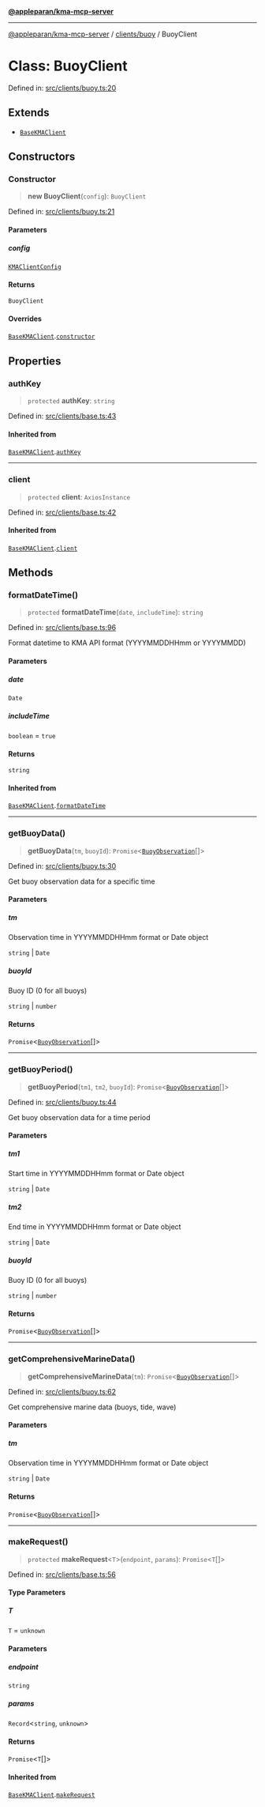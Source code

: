 [**@appleparan/kma-mcp-server**](../../../README.md)

***

[@appleparan/kma-mcp-server](../../../README.md) / [clients/buoy](../README.md) / BuoyClient

# Class: BuoyClient

Defined in: [src/clients/buoy.ts:20](https://github.com/appleparan/kma-mcp/blob/d76825d83b398a574a6e9215caa9b03d62b638c4/typescript/src/clients/buoy.ts#L20)

## Extends

- [`BaseKMAClient`](../../base/classes/BaseKMAClient.md)

## Constructors

### Constructor

> **new BuoyClient**(`config`): `BuoyClient`

Defined in: [src/clients/buoy.ts:21](https://github.com/appleparan/kma-mcp/blob/d76825d83b398a574a6e9215caa9b03d62b638c4/typescript/src/clients/buoy.ts#L21)

#### Parameters

##### config

[`KMAClientConfig`](../../base/interfaces/KMAClientConfig.md)

#### Returns

`BuoyClient`

#### Overrides

[`BaseKMAClient`](../../base/classes/BaseKMAClient.md).[`constructor`](../../base/classes/BaseKMAClient.md#constructor)

## Properties

### authKey

> `protected` **authKey**: `string`

Defined in: [src/clients/base.ts:43](https://github.com/appleparan/kma-mcp/blob/d76825d83b398a574a6e9215caa9b03d62b638c4/typescript/src/clients/base.ts#L43)

#### Inherited from

[`BaseKMAClient`](../../base/classes/BaseKMAClient.md).[`authKey`](../../base/classes/BaseKMAClient.md#authkey)

***

### client

> `protected` **client**: `AxiosInstance`

Defined in: [src/clients/base.ts:42](https://github.com/appleparan/kma-mcp/blob/d76825d83b398a574a6e9215caa9b03d62b638c4/typescript/src/clients/base.ts#L42)

#### Inherited from

[`BaseKMAClient`](../../base/classes/BaseKMAClient.md).[`client`](../../base/classes/BaseKMAClient.md#client)

## Methods

### formatDateTime()

> `protected` **formatDateTime**(`date`, `includeTime`): `string`

Defined in: [src/clients/base.ts:96](https://github.com/appleparan/kma-mcp/blob/d76825d83b398a574a6e9215caa9b03d62b638c4/typescript/src/clients/base.ts#L96)

Format datetime to KMA API format (YYYYMMDDHHmm or YYYYMMDD)

#### Parameters

##### date

`Date`

##### includeTime

`boolean` = `true`

#### Returns

`string`

#### Inherited from

[`BaseKMAClient`](../../base/classes/BaseKMAClient.md).[`formatDateTime`](../../base/classes/BaseKMAClient.md#formatdatetime)

***

### getBuoyData()

> **getBuoyData**(`tm`, `buoyId`): `Promise`\<[`BuoyObservation`](../interfaces/BuoyObservation.md)[]\>

Defined in: [src/clients/buoy.ts:30](https://github.com/appleparan/kma-mcp/blob/d76825d83b398a574a6e9215caa9b03d62b638c4/typescript/src/clients/buoy.ts#L30)

Get buoy observation data for a specific time

#### Parameters

##### tm

Observation time in YYYYMMDDHHmm format or Date object

`string` | `Date`

##### buoyId

Buoy ID (0 for all buoys)

`string` | `number`

#### Returns

`Promise`\<[`BuoyObservation`](../interfaces/BuoyObservation.md)[]\>

***

### getBuoyPeriod()

> **getBuoyPeriod**(`tm1`, `tm2`, `buoyId`): `Promise`\<[`BuoyObservation`](../interfaces/BuoyObservation.md)[]\>

Defined in: [src/clients/buoy.ts:44](https://github.com/appleparan/kma-mcp/blob/d76825d83b398a574a6e9215caa9b03d62b638c4/typescript/src/clients/buoy.ts#L44)

Get buoy observation data for a time period

#### Parameters

##### tm1

Start time in YYYYMMDDHHmm format or Date object

`string` | `Date`

##### tm2

End time in YYYYMMDDHHmm format or Date object

`string` | `Date`

##### buoyId

Buoy ID (0 for all buoys)

`string` | `number`

#### Returns

`Promise`\<[`BuoyObservation`](../interfaces/BuoyObservation.md)[]\>

***

### getComprehensiveMarineData()

> **getComprehensiveMarineData**(`tm`): `Promise`\<[`BuoyObservation`](../interfaces/BuoyObservation.md)[]\>

Defined in: [src/clients/buoy.ts:62](https://github.com/appleparan/kma-mcp/blob/d76825d83b398a574a6e9215caa9b03d62b638c4/typescript/src/clients/buoy.ts#L62)

Get comprehensive marine data (buoys, tide, wave)

#### Parameters

##### tm

Observation time in YYYYMMDDHHmm format or Date object

`string` | `Date`

#### Returns

`Promise`\<[`BuoyObservation`](../interfaces/BuoyObservation.md)[]\>

***

### makeRequest()

> `protected` **makeRequest**\<`T`\>(`endpoint`, `params`): `Promise`\<`T`[]\>

Defined in: [src/clients/base.ts:56](https://github.com/appleparan/kma-mcp/blob/d76825d83b398a574a6e9215caa9b03d62b638c4/typescript/src/clients/base.ts#L56)

#### Type Parameters

##### T

`T` = `unknown`

#### Parameters

##### endpoint

`string`

##### params

`Record`\<`string`, `unknown`\>

#### Returns

`Promise`\<`T`[]\>

#### Inherited from

[`BaseKMAClient`](../../base/classes/BaseKMAClient.md).[`makeRequest`](../../base/classes/BaseKMAClient.md#makerequest)
